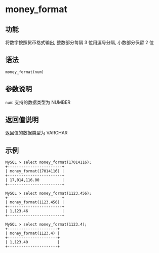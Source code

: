 # money_format

## 功能

将数字按照货币格式输出, 整数部分每隔 3 位用逗号分隔, 小数部分保留 2 位

## 语法

```Haskell
money_format(num)
```

## 参数说明

`num`: 支持的数据类型为 NUMBER

## 返回值说明

返回值的数据类型为 VARCHAR

## 示例

```Plain Text
MySQL > select money_format(17014116);
+------------------------+
| money_format(17014116) |
+------------------------+
| 17,014,116.00          |
+------------------------+

MySQL > select money_format(1123.456);
+------------------------+
| money_format(1123.456) |
+------------------------+
| 1,123.46               |
+------------------------+

MySQL > select money_format(1123.4);
+----------------------+
| money_format(1123.4) |
+----------------------+
| 1,123.40             |
+----------------------+
```
